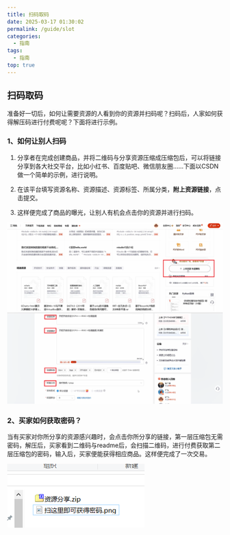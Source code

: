 ```yaml
---
title: 扫码取码
date: 2025-03-17 01:30:02
permalink: /guide/slot
categories:
  - 指南
tags:
  - 指南
top: true
---
```


## 扫码取码

准备好一切后，如何让需要资源的人看到你的资源并扫码呢？扫码后，人家如何获得解压码进行付费呢呢？下面将进行示例。

### 1、如何让别人扫码

1. 分享者在完成创建商品，并将二维码与分享资源压缩成压缩包后，可以将链接分享到各大社交平台，比如小红书、百度贴吧、微信朋友圈......下面以CSDN做一个简单的示例，进行说明。

2. 在该平台填写资源名称、资源描述、资源标签、所属分类，**附上资源链接**，点击提交。

3. 这样便完成了商品的曝光，让别人有机会点击你的资源并进行扫码。 

![](assert/tapd_32823805_1753149197_490%201.png)![](assert/tapd_32823805_1753149353_759.png)

### 2、买家如何获取密码？

当有买家对你所分享的资源感兴趣时，会点击你所分享的链接，第一层压缩包无需密码，解压后，买家看到二维码与readme后，会扫描二维码，进行付费获取第二层压缩包的密码，输入后，买家便能获得相应商品。这样便完成了一次交易。

![](assert/2025-08-20_140539.png)